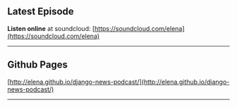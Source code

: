
## Latest Episode


**Listen online** at soundcloud: [https://soundcloud.com/elena](https://soundcloud.com/elena)

---

## Github Pages

[http://elena.github.io/django-news-podcast/](http://elena.github.io/django-news-podcast/)

---
